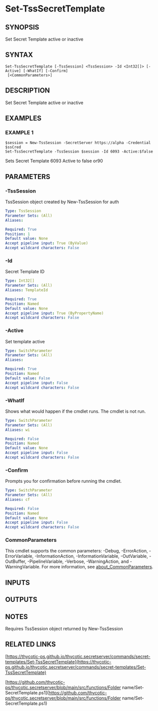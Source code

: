 # Set-TssSecretTemplate

## SYNOPSIS
Set Secret Template active or inactive

## SYNTAX

```
Set-TssSecretTemplate [-TssSession] <TssSession> -Id <Int32[]> [-Active] [-WhatIf] [-Confirm]
 [<CommonParameters>]
```

## DESCRIPTION
Set Secret Template active or inactive

## EXAMPLES

### EXAMPLE 1
```
$session = New-TssSession -SecretServer https://alpha -Credential $ssCred
Set-TssSecretTemplate -TssSession $session -Id 6093 -Active:$false
```

Sets Secret Template 6093 Active to false or90

## PARAMETERS

### -TssSession
TssSession object created by New-TssSession for auth

```yaml
Type: TssSession
Parameter Sets: (All)
Aliases:

Required: True
Position: 1
Default value: None
Accept pipeline input: True (ByValue)
Accept wildcard characters: False
```

### -Id
Secret Template ID

```yaml
Type: Int32[]
Parameter Sets: (All)
Aliases: TemplateId

Required: True
Position: Named
Default value: None
Accept pipeline input: True (ByPropertyName)
Accept wildcard characters: False
```

### -Active
Set template active

```yaml
Type: SwitchParameter
Parameter Sets: (All)
Aliases:

Required: True
Position: Named
Default value: False
Accept pipeline input: False
Accept wildcard characters: False
```

### -WhatIf
Shows what would happen if the cmdlet runs.
The cmdlet is not run.

```yaml
Type: SwitchParameter
Parameter Sets: (All)
Aliases: wi

Required: False
Position: Named
Default value: None
Accept pipeline input: False
Accept wildcard characters: False
```

### -Confirm
Prompts you for confirmation before running the cmdlet.

```yaml
Type: SwitchParameter
Parameter Sets: (All)
Aliases: cf

Required: False
Position: Named
Default value: None
Accept pipeline input: False
Accept wildcard characters: False
```

### CommonParameters
This cmdlet supports the common parameters: -Debug, -ErrorAction, -ErrorVariable, -InformationAction, -InformationVariable, -OutVariable, -OutBuffer, -PipelineVariable, -Verbose, -WarningAction, and -WarningVariable. For more information, see [about_CommonParameters](http://go.microsoft.com/fwlink/?LinkID=113216).

## INPUTS

## OUTPUTS

## NOTES
Requires TssSession object returned by New-TssSession

## RELATED LINKS

[https://thycotic-ps.github.io/thycotic.secretserver/commands/secret-templates/Set-TssSecretTemplate](https://thycotic-ps.github.io/thycotic.secretserver/commands/secret-templates/Set-TssSecretTemplate)

[https://github.com/thycotic-ps/thycotic.secretserver/blob/main/src/functions/Folder name/Set-SecretTemplate.ps1](https://github.com/thycotic-ps/thycotic.secretserver/blob/main/src/functions/Folder name/Set-SecretTemplate.ps1)

